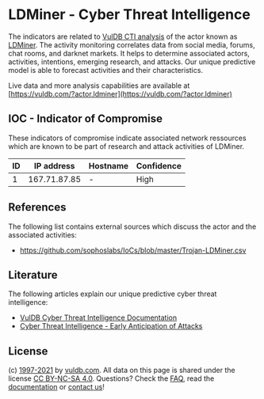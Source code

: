 # LDMiner - Cyber Threat Intelligence

The indicators are related to [VulDB CTI analysis](https://vuldb.com/?doc.cti) of the actor known as [LDMiner](https://vuldb.com/?actor.ldminer). The activity monitoring correlates data from social media, forums, chat rooms, and darknet markets. It helps to determine associated actors, activities, intentions, emerging research, and attacks. Our unique predictive model is able to forecast activities and their characteristics.

Live data and more analysis capabilities are available at [https://vuldb.com/?actor.ldminer](https://vuldb.com/?actor.ldminer)

## IOC - Indicator of Compromise

These indicators of compromise indicate associated network ressources which are known to be part of research and attack activities of LDMiner.

ID | IP address | Hostname | Confidence
-- | ---------- | -------- | ----------
1 | 167.71.87.85 | - | High

## References

The following list contains external sources which discuss the actor and the associated activities:

* https://github.com/sophoslabs/IoCs/blob/master/Trojan-LDMiner.csv

## Literature

The following articles explain our unique predictive cyber threat intelligence:

* [VulDB Cyber Threat Intelligence Documentation](https://vuldb.com/?doc.cti)
* [Cyber Threat Intelligence - Early Anticipation of Attacks](https://www.scip.ch/en/?labs.20201022)

## License

(c) [1997-2021](https://vuldb.com/?doc.changelog) by [vuldb.com](https://vuldb.com/?doc.about). All data on this page is shared under the license [CC BY-NC-SA 4.0](https://creativecommons.org/licenses/by-nc-sa/4.0/). Questions? Check the [FAQ](https://vuldb.com/?doc.faq), read the [documentation](https://vuldb.com/?doc) or [contact us](https://vuldb.com/?contact)!
